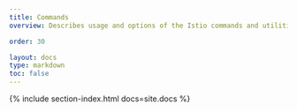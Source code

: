```yaml
---
title: Commands
overview: Describes usage and options of the Istio commands and utilities.

order: 30

layout: docs
type: markdown
toc: false
---
```


{% include section-index.html docs=site.docs %}

